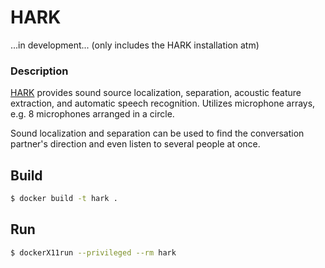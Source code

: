 # HARK #

...in development... (only includes the HARK installation atm)

### Description ###

[HARK](http://hark.jp) provides sound source localization, separation, acoustic feature extraction, and automatic speech recognition. Utilizes microphone arrays, e.g. 8 microphones arranged in a circle.

Sound localization and separation can be used to find the conversation partner's direction and even listen to several people at once.

## Build ##

```bash
$ docker build -t hark .
```

## Run ##

```bash
$ dockerX11run --privileged --rm hark
```
